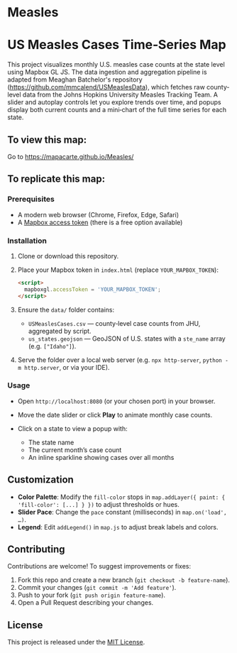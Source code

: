 # Measles
# US Measles Cases Time‑Series Map

This project visualizes monthly U.S. measles case counts at the state level using Mapbox GL JS. The data ingestion and aggregation pipeline is adapted from Meaghan Batchelor's repository (https://github.com/mmcalend/USMeaslesData), which fetches raw county-level data from the Johns Hopkins University Measles Tracking Team. A slider and autoplay controls let you explore trends over time, and popups display both current counts and a mini‐chart of the full time series for each state.

## To view this map:
Go to https://mapacarte.github.io/Measles/

## To replicate this map:

### Prerequisites

* A modern web browser (Chrome, Firefox, Edge, Safari)
* A [Mapbox access token](https://account.mapbox.com/access-tokens/) (there is a free option available)

### Installation

1. Clone or download this repository.
2. Place your Mapbox token in `index.html` (replace `YOUR_MAPBOX_TOKEN`):

   ```html
   <script>
     mapboxgl.accessToken = 'YOUR_MAPBOX_TOKEN';
   </script>
   ```
3. Ensure the `data/` folder contains:

   * `USMeaslesCases.csv` — county‐level case counts from JHU, aggregated by script.
   * `us_states.geojson` — GeoJSON of U.S. states with a `ste_name` array (e.g. `["Idaho"]`).
4. Serve the folder over a local web server (e.g. `npx http-server`, `python -m http.server`, or via your IDE).

### Usage

* Open `http://localhost:8080` (or your chosen port) in your browser.
* Move the date slider or click **Play** to animate monthly case counts.
* Click on a state to view a popup with:

  * The state name
  * The current month’s case count
  * An inline sparkline showing cases over all months

## Customization

* **Color Palette**: Modify the `fill-color` stops in `map.addLayer({ paint: { 'fill-color': [...] } })` to adjust thresholds or hues.
* **Slider Pace**: Change the `pace` constant (milliseconds) in `map.on('load', …)`.
* **Legend**: Edit `addLegend()` in `map.js` to adjust break labels and colors.

## Contributing

Contributions are welcome! To suggest improvements or fixes:

1. Fork this repo and create a new branch (`git checkout -b feature-name`).
2. Commit your changes (`git commit -m 'Add feature'`).
3. Push to your fork (`git push origin feature-name`).
4. Open a Pull Request describing your changes.

## License

This project is released under the [MIT License](LICENSE).


